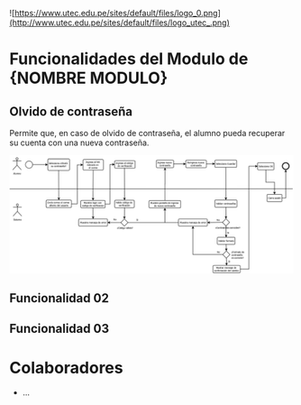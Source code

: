 ![https://www.utec.edu.pe/sites/default/files/logo_0.png](http://www.utec.edu.pe/sites/default/files/logo_utec_.png)

# Funcionalidades del Modulo de {NOMBRE MODULO}

## Olvido de contraseña

  Permite que, en caso de olvido de contraseña, el alumno pueda recuperar su cuenta con una nueva contraseña.
  
  ![CUS001.png](CUS001.png)
  
## Funcionalidad 02


## Funcionalidad 03  

# Colaboradores
*  ...
